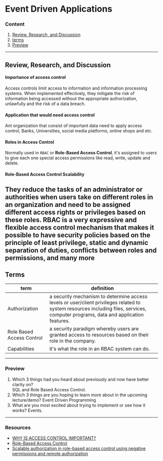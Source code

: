 # Event Driven Applications  
### Content
1. [Review, Research, and Discussion](#review-research-and-discussion)
1. [terms](#terms)
1. [Preview](#preview)    
---
## Review, Research, and Discussion  
#### Importance of access control  
Access controls limit access to information and information processing systems. When implemented effectively, they mitigate the risk of information being accessed without the appropriate authorization, unlawfully and the risk of a data breach.  
#### Application that would need access control  
Ant organization that consist of important data need to apply access control, Banks, Universities, social media platforms, online shops and etc.  
#### Roles in Access Control  
Normally used in `RBAC` or **Role-Based Access Control**, it's assigned to users to give each one special access permissions like read, write, update and delete.  
#### Role-Based Access Control Scalability  
They reduce the tasks of an administrator or authorities when users take on different roles in an organization and need to be assigned different access rights or privileges based on these roles. RBAC is a very expressive and flexible access control mechanism that makes it possible to have security policies based on the principle of least privilege, static and dynamic separation of duties, conflicts between roles and permissions, and many more  
---
## Terms  
term | definition 
--- | ---
Authorization | a security mechanism to determine access levels or user/client privileges related to system resources including files, services, computer programs, data and application features.
Role Based Access Control |  a security paradigm whereby users are granted access to resources based on their role in the company.
Capabilities | it's what the role in an RBAC system can do.  
---  
### Preview  
1. Which 3 things had you heard about previously and now have better clarity on?  
SQL and Role Based Access Control.
1. Which 3 things are you hoping to learn more about in the upcoming lecture/demo?
Event Driven Programming 
1. What are you most excited about trying to implement or see how it works?
Events.  
---
### Resources  
- [WHY IS ACCESS CONTROL IMPORTANT?](https://www.inform-consult.com/why-is-access-control-important/#:~:text=Access%20controls%20limit%20access%20to,risk%20of%20a%20data%20breach.) 
- [Role-Based Access Control](https://www.imperva.com/learn/data-security/role-based-access-control-rbac/#:~:text=An%20organization%20assigns%20a%20role,to%20specific%20resources%20or%20tasks.)
- [Scalable authorization in role-based access control using negative permissions and remote authorization](https://repository.lib.ncsu.edu/handle/1840.16/1931)